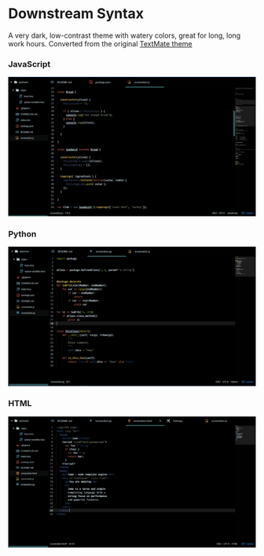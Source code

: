 # Downstream Syntax

A very dark, low-contrast theme with watery colors, great for long, long work hours. Converted from the original [TextMate theme](http://tmtheme-editor.herokuapp.com/#!/editor/theme/Upstream)

### JavaScript
![A screenshot of your theme](https://raw.githubusercontent.com/protoclex/image-storage/master/Upstream-js.png)

### Python
![A screenshot of your theme](https://raw.githubusercontent.com/protoclex/image-storage/master/Upstream-py.png)

### HTML
![A screenshot of your theme](https://raw.githubusercontent.com/protoclex/image-storage/master/Upstream-html.PNG)

 
 
